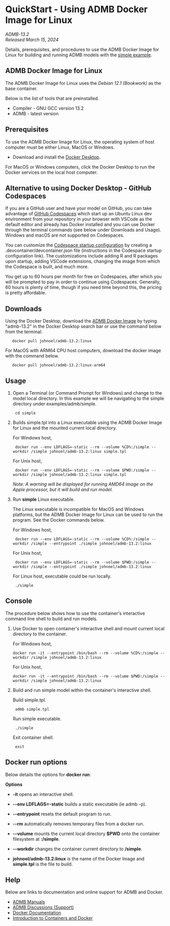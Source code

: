 QuickStart - Using ADMB Docker Image for Linux
==========================================

*ADMB-13.2*  
*Released March 15, 2024*  

Details, prerequisites, and procedures to use the ADMB Docker Image for Linux for building and running ADMB models with the [simple example](https://github.com/admb-project/admb/tree/main/examples/admb/simple).

ADMB Docker Image for Linux
-----------------------

The ADMB Docker Image for Linux uses the *Debian 12.1 (Bookwork)* as the base container.

Below is the list of tools that are preinstalled.

* Compiler - GNU GCC version 13.2
* ADMB - latest version

Prerequisites
-------------

To use the ADMB Docker Image for Linux, the operating system of host computer must be either Linux, MacOS or Windows.

* Download and install the [Docker Desktop](https://www.docker.com/products/docker-desktop/).

For MacOS or Windows computers, click the Docker Desktop to run the Docker services on the local host computer.

Alternative to using Docker Desktop - GitHub Codespaces
------------------------------------------------------
If you are a GitHub user and have your model on GitHub, you can take advantage of [GitHub Codespaces](https://github.com/features/codespaces) which start up an Ubuntu Linux dev environment from your repository in your browser with VSCode as the default editor and already has Docker installed and you can use Docker through the terminal commands (see below under Downloads and Usage). Windows and macOS are not supported on Codespaces.

You can customize the [Codespace startup configuration](https://docs.github.com/en/codespaces/setting-up-your-project-for-codespaces/adding-a-dev-container-configuration/introduction-to-dev-containers) by creating a .devcontainer/devcontainer.json file (instructions in the Codespace startup configuration link). The customizations include adding R and R packages upon startup, adding VSCode extensions, changing the image from which the Codespace is built, and much more.  

You get up to 60 hours per month for free on Codespaces, after which you will be prompted to pay in order to continue using Codespaces. Generally, 60 hours is plenty of time, though if you need time beyond this, the pricing is pretty affordable. 


Downloads
---------

Using the Docker Desktop, download the [ADMB Docker Image](https://hub.docker.com/r/johnoel/admb/) by typing "admb-13.2" in the Docker Desktop search bar or use the command below from the terminal.

       docker pull johnoel/admb-13.2:linux

For MacOS with ARM64 CPU host computers, download the docker image with the command below.

       docker pull johnoel/admb-13.2:linux-arm64

Usage
-----

1. Open a Terminal (or Command Prompt for Windows) and change to the model local directory. In this example we will be navigating to the simple directory under examples/admb/simple.

        cd simple

2. Builds simple.tpl into a Linux executable using the ADMB Docker Image for Linux and the mounted current local directory.

   For Windows host,
   
        docker run --env LDFLAGS=-static --rm --volume %CD%:/simple --workdir /simple johnoel/admb-13.2:linux simple.tpl

   For Unix host,

        docker run --env LDFLAGS=-static --rm --volume $PWD:/simple --workdir /simple johnoel/admb-13.2:linux simple.tpl

   _*Note*: A warning will be displayed for running AMD64 image on the Apple processor, but it will build and run model._

4. Run **simple** Linux executable.

   The Linux executable is incompatible for MacOS and Windows platforms, but the ADMB Docker Image for Linux can be used to run the program.  See the Docker commands below.

   For Windows host,

        docker run --env LDFLAGS=-static --rm --volume %CD%:/simple --workdir /simple --entrypoint ./simple johnoel/admb-13.2:linux
        
   For Unix host,

        docker run --env LDFLAGS=-static --rm --volume $PWD:/simple --workdir /simple --entrypoint ./simple johnoel/admb-13.2:linux

   For Linux host, executable could be run locally.
   
        ./simple

Console
-------

The procedure below shows how to use the container's interactive command line shell to build and run models.

1. Use Docker to open container's interactive shell and mount current local directory to the container.

   For Windows host,
   
       docker run -it --entrypoint /bin/bash --rm --volume %CD%:/simple --workdir /simple johnoel/admb-13.2:linux

   For Unix host,
   
       docker run -it --entrypoint /bin/bash --rm --volume $PWD:/simple --workdir /simple johnoel/admb-13.2:linux

2. Build and run simple model within the container's interactive shell.
    
      Build simple.tpl.

        admb simple.tpl

      Run simple executable.

        ./simple

      Exit container shell.

        exit

Docker run options
------------------

Below details the options for **docker run**:

**Options**

* **-it** opens an interactive shell.

* **--env LDFLAGS=-static** builds a static executable (ie admb -p).

* **--entrypoint** resets the default program to run.

* **--rm** automatically removes temporary files from a docker run.

* **--volume** mounts the current local directory **$PWD** onto the container filesystem at **:/simple**.

* **--workdir** changes the container current directory to **/simple**. 

* **johnoel/admb-13.2:linux** is the name of the Docker Image and **simple.tpl** is the file to build.

Help
----

Below are links to documentation and online support for ADMB and Docker.

* [ADMB Manuals](https://www.admb-project.org/docs/manuals/)
* [ADMB Discussions (Support)](https://github.com/admb-project/admb/discussions)
* [Docker Documentation](https://docs.docker.com/)
* [Introduction to Containers and Docker](https://learn.microsoft.com/en-us/dotnet/architecture/microservices/container-docker-introduction/)
